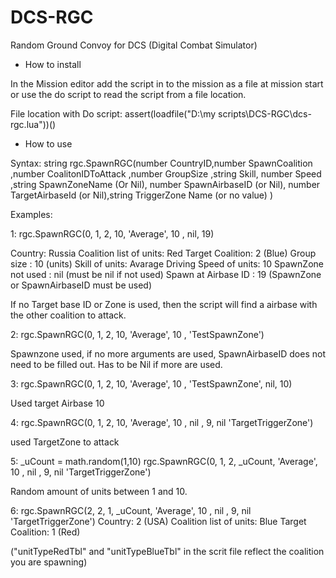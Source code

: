 # DCS-RGC
Random Ground Convoy for DCS (Digital Combat Simulator)

- How to install

In the Mission editor add the script in to the mission as a file at mission start or use the do script to read the script from a file location.

File location with Do script:
assert(loadfile("D:\\my scripts\\DCS-RGC\\dcs-rgc.lua"))()


- How to use

Syntax:
string
rgc.SpawnRGC(number CountryID,number SpawnCoalition ,number CoalitonIDToAttack ,number GroupSize ,string Skill, number Speed ,string SpawnZoneName (Or Nil),
number SpawnAirbaseID (or Nil), number TargetAirbaseId (or Nil),string TriggerZone Name (or no value) )


Examples:

1: rgc.SpawnRGC(0, 1, 2, 10, 'Average', 10 , nil, 19)

Country: Russia
Coalition list of units: Red
Target Coalition: 2 (Blue)
Group size : 10 (units)
Skill of units: Avarage
Driving Speed of units: 10
SpawnZone not used : nil (must be nil if not used)
Spawn at Airbase ID : 19 (SpawnZone or SpawnAirbaseID must be used)

If no Target base ID or Zone is used, then the script will find a airbase with the other coalition to attack.



2: rgc.SpawnRGC(0, 1, 2, 10, 'Average', 10 , 'TestSpawnZone')

Spawnzone used, if no more arguments are used, SpawnAirbaseID does not need to be filled out. Has to be Nil if more are used.



3: rgc.SpawnRGC(0, 1, 2, 10, 'Average', 10 , 'TestSpawnZone', nil, 10)

Used target Airbase 10


4: rgc.SpawnRGC(0, 1, 2, 10, 'Average', 10 , nil , 9, nil 'TargetTriggerZone')

used TargetZone to attack


5:
_uCount = math.random(1,10)
rgc.SpawnRGC(0, 1, 2, _uCount, 'Average', 10 , nil , 9, nil 'TargetTriggerZone')

Random amount of units between 1 and 10.

6:
rgc.SpawnRGC(2, 2, 1, _uCount, 'Average', 10 , nil , 9, nil 'TargetTriggerZone')
Country: 2 (USA)
Coalition list of units: Blue
Target Coalition: 1 (Red)

("unitTypeRedTbl" and "unitTypeBlueTbl" in the scrit file reflect the coalition you are spawning)

